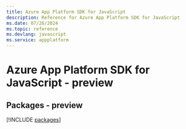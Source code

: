 ```yaml
---
title: Azure App Platform SDK for JavaScript
description: Reference for Azure App Platform SDK for JavaScript
ms.date: 07/26/2024
ms.topic: reference
ms.devlang: javascript
ms.service: appplatform
---
```

# Azure App Platform SDK for JavaScript - preview
## Packages - preview
[!INCLUDE [packages](app-platform-index.md)]